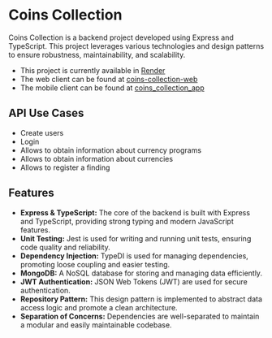 # Coins Collection

Coins Collection is a backend project developed using Express and TypeScript. This project leverages various technologies and design patterns to ensure robustness, maintainability, and scalability.

- This project is currently available in [Render](https://coins-collection-api.onrender.com)
- The web client can be found at [coins-collection-web](https://github.com/Santym8/coins-collection-web.git)
- The mobile client can be found at [coins_collection_app](https://github.com/Santym8/coins_collection_app.git)

## API Use Cases
- Create users
- Login
- Allows to obtain information about currency programs
- Allows to obtain information about currencies
- Allows to register a finding

## Features

- **Express & TypeScript:** The core of the backend is built with Express and TypeScript, providing strong typing and modern JavaScript features.
- **Unit Testing:** Jest is used for writing and running unit tests, ensuring code quality and reliability.
- **Dependency Injection:** TypeDI is used for managing dependencies, promoting loose coupling and easier testing.
- **MongoDB:** A NoSQL database for storing and managing data efficiently.
- **JWT Authentication:** JSON Web Tokens (JWT) are used for secure authentication.
- **Repository Pattern:** This design pattern is implemented to abstract data access logic and promote a clean architecture.
- **Separation of Concerns:** Dependencies are well-separated to maintain a modular and easily maintainable codebase.
